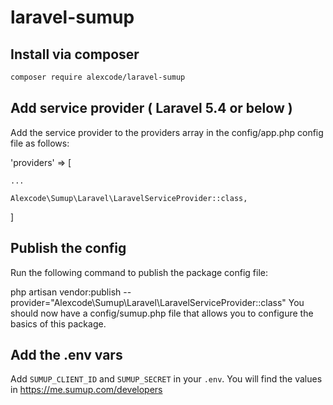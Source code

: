 # laravel-sumup

## Install via composer
```bash
composer require alexcode/laravel-sumup
```

## Add service provider ( Laravel 5.4 or below )
Add the service provider to the providers array in the config/app.php config file as follows:

'providers' => [

    ...

    Alexcode\Sumup\Laravel\LaravelServiceProvider::class,
]

## Publish the config
Run the following command to publish the package config file:

php artisan vendor:publish --provider="Alexcode\Sumup\Laravel\LaravelServiceProvider::class"
You should now have a config/sumup.php file that allows you to configure the basics of this package.

## Add the .env vars
Add `SUMUP_CLIENT_ID` and `SUMUP_SECRET` in your `.env`. You will find the values in https://me.sumup.com/developers
